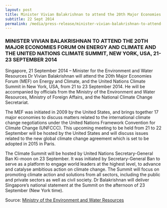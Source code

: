 ```yaml
---
layout: post
title: Minister Vivian Balakrishnan to attend the 20th Major Economies Forum on Energy and Climate and the United Nations Climate Summit, New York, USA, 21-23 September 2014
subtitle: 22 Sept 2014
permalink: /media/press-release/minister-vivian-balakrishnan-to-attend-the-20th-major-economies-forum-on-energy-and-climate-and-the-united-nations-climate-summit-new-york-usa-21-23-september-2014
---
```


### MINISTER VIVIAN BALAKRISHNAN TO ATTEND THE 20TH MAJOR ECONOMIES FORUM ON ENERGY AND CLIMATE AND THE UNITED NATIONS CLIMATE SUMMIT, NEW YORK, USA, 21-23 SEPTEMBER 2014

Singapore, 21 September 2014 – Minister for the Environment and Water Resources Dr Vivian Balakrishnan will attend the 20th Major Economies Forum (MEF) on Energy and Climate, and the United Nations Climate Summit in New York, USA, from 21 to 23 September 2014. He will be accompanied by officials from the Ministry of the Environment and Water Resources, Ministry of Foreign Affairs, and the National Climate Change Secretariat.

The MEF was initiated in 2009 by the United States, and brings together 17 major economies to discuss matters related to the international climate change negotiations under the United Nations Framework Convention for Climate Change (UNFCCC). This upcoming meeting to be held from 21 to 22 September will be hosted by the United States and will discuss issues related to the new global climate change agreement which is set to be adopted in 2015 in Paris.

The Climate Summit will be hosted by United Nations Secretary-General Ban Ki-moon on 23 September. It was initiated by Secretary-General Ban to serve as a platform to engage world leaders at the highest level, to advance and catalyse ambitious action on climate change. The Summit will focus on promoting climate action and solutions from all sectors, including the public and private sectors as well as civil society. Dr Balakrishnan will deliver Singapore’s national statement at the Summit on the afternoon of 23 September (New York time).

Source: [<a href="https://www.mewr.gov.sg/news/minister-vivian-balakrishnan-to-attend-the-20th-major-economies-forum-on-energy-and-climate-and-the-united-nations-climate-summit--new-york--usa--21-23-september-2014" target="_blank">Ministry of the Environment and Water Resources </a>](https://www.mewr.gov.sg/news/minister-vivian-balakrishnan-to-attend-the-20th-major-economies-forum-on-energy-and-climate-and-the-united-nations-climate-summit--new-york--usa--21-23-september-2014)